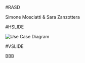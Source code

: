 #RASD

Simone Mosciatti & Sara Zanzottera

#HSLIDE

![Use Case Diagram](UML/UseCaseDiagram.png)

#VSLIDE

BBB


